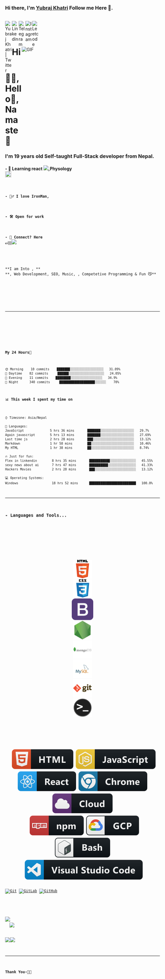 
### Hi there, I'm [Yubraj Khatri](https://yubrajkhatri.com.np)  Follow me Here 👋.  

<br/>
<a href="https://twitter.com/">
  <img align="left" alt="Yubraj Khatri| Twitter" width="22px" src="https://cdn.jsdelivr.net/npm/simple-icons@v3/icons/twitter.svg" />
</a>
<a href="https://www.linkedin.com/in/yubraj-khatri-155786243/">
  <img align="left" alt="Linkedin" width="22px" src="https://cdn.jsdelivr.net/npm/simple-icons@v3/icons/linkedin.svg" />
</a>
<a href="">
  <img align="left" alt="Telegram" width="22px" src="https://cdn.jsdelivr.net/npm/simple-icons@v3/icons/telegram.svg" />
</a>
<a href="https://www.instagram.com/yubraj007/">
  <img align="left" alt="Instagram" width="22px" src="https://cdn.jsdelivr.net/npm/simple-icons@v3/icons/instagram.svg" />
</a>

<a href="https://leetcode.com/Yubraj977/">
  <img align="left" alt="Leetcode" width="22px" src="https://cdn.jsdelivr.net/npm/simple-icons@v3/icons/leetcode.svg" />
</a>


<img align="right" height="270px" width="450px" alt="GIF" src="https://media.giphy.com/media/QNFhOolVeCzPQ2Mx85/giphy.gif" />
<br />

# Hi 🙋‍♂️, Hello👋, Namaste🙏
### I'm 19 years old Self-taught Full-Stack developer from Nepal.
#### - 🥀 Learning react  <code><img height="20" src="https://www.svgrepo.com/show/327388/logo-react.svg"></code>,Physology <code> <img height="20" width="20" src="https://cdn.pixabay.com/photo/2017/05/30/11/17/heart-2356621_1280.png"> 
#### - 🦸‍♂️ I love IronMan, 
#### - 🛠️ Open for work
#### - 💬 Connect? Here 👉🏼[<img src="https://scontent.fkep3-1.fna.fbcdn.net/v/t39.30808-6/277519684_10158675188522823_7436488509713286219_n.jpg?_nc_cat=1&ccb=1-7&_nc_sid=efb6e6&_nc_ohc=9I3mgeRpCDcAX__VllS&_nc_ht=scontent.fkep3-1.fna&oh=00_AfBsXOa33WaxMKg7mpBIK_FZWkhCGM7mLwu-qeeIIl4dxw&oe=658B03EB" height="25px" >](https://www.linkedin.com/in/yubraj-khatri-155786243/)
<br />
**I am Into , **
**, Web Development, SEO, Music, , Competetive Programming & Fun 😼**
<br />

<br />

**********

<br />


<!--START_SECTION:waka-->
**My 24 Hours🐤** 

```text
🌞 Morning    10 commits    ███████░░░░░░░░░░░░░░░░░░   31.09% 
🌆 Daytime    82 commits     ██████░░░░░░░░░░░░░░░░░░░   24.05% 
🌃 Evening    11 commits    ████████░░░░░░░░░░░░░░░░░   34.9% 
🌙 Night      340 commits     ███████████████████░░░░░░    70%

```


📊 **This week I spent my time on** 

```text
⌚︎ Timezone: Asia/Nepal

💬 Languages: 
JavaScript              5 hrs 36 mins       ███████░░░░░░░░░░░░░░░░░░   29.7% 
Again javascript        5 hrs 13 mins       ███████░░░░░░░░░░░░░░░░░░   27.69% 
Last time js            2 hrs 28 mins       ███░░░░░░░░░░░░░░░░░░░░░░   13.12% 
Markdown                1 hr 58 mins        ██░░░░░░░░░░░░░░░░░░░░░░░   10.46% 
My HTML                 1 hr 38 mins        ██░░░░░░░░░░░░░░░░░░░░░░░   8.74%

🔥 Just for fun: 
Flex in linkendin        8 hrs 35 mins       ███████████░░░░░░░░░░░░░░   45.55% 
sexy news about ai       7 hrs 47 mins       ██████████░░░░░░░░░░░░░░░   41.33% 
Hackers Movies           2 hrs 28 mins       ███░░░░░░░░░░░░░░░░░░░░░░   13.12%

💻 Operating Systems: 
Windows                  18 hrs 52 mins      █████████████████████████   100.0%

```
**********


### - Languages and Tools...

<p align="center">

  <div align="center">
  
 <code><img height="60" src="https://raw.githubusercontent.com/github/explore/80688e429a7d4ef2fca1e82350fe8e3517d3494d/topics/html/html.png"></code> <code><img height="60" src="https://raw.githubusercontent.com/github/explore/80688e429a7d4ef2fca1e82350fe8e3517d3494d/topics/css/css.png"></code> <code><img height="70" src="https://raw.githubusercontent.com/github/explore/80688e429a7d4ef2fca1e82350fe8e3517d3494d/topics/bootstrap/bootstrap.png"></code> <code><img height="60" src="https://raw.githubusercontent.com/github/explore/80688e429a7d4ef2fca1e82350fe8e3517d3494d/topics/nodejs/nodejs.png"></code> <code><img height="60" src="https://raw.githubusercontent.com/github/explore/80688e429a7d4ef2fca1e82350fe8e3517d3494d/topics/mongodb/mongodb.png"></code> <code><img height="60" src="https://raw.githubusercontent.com/github/explore/80688e429a7d4ef2fca1e82350fe8e3517d3494d/topics/mysql/mysql.png"></code> <code><img height="60" src="https://raw.githubusercontent.com/github/explore/80688e429a7d4ef2fca1e82350fe8e3517d3494d/topics/git/git.png"></code> <code><img height="60" src="https://raw.githubusercontent.com/github/explore/80688e429a7d4ef2fca1e82350fe8e3517d3494d/topics/terminal/terminal.png">
</code>

  </div>





<p align="center">
 <img src="https://raw.githubusercontent.com/8bithemant/8bithemant/master/svg/dev/languages/html.svg" alt="Twitter" style="vertical-align:top; margin:4px"><img src="https://raw.githubusercontent.com/8bithemant/8bithemant/master/svg/dev/languages/js.svg" alt="Twitter" style="vertical-align:top; margin:4px"><img src="https://raw.githubusercontent.com/8bithemant/8bithemant/master/svg/dev/frameworks/react.svg" alt="Twitter" style="vertical-align:top; margin:4px"><img src="https://raw.githubusercontent.com/8bithemant/8bithemant/master/svg/dev/misc/chrome.svg" alt="Twitter" style="vertical-align:top; margin:4px"><img src="https://raw.githubusercontent.com/8bithemant/8bithemant/master/svg/dev/misc/cloud.svg" alt="Twitter" style="vertical-align:top; margin:4px">
  <img src="https://raw.githubusercontent.com/8bithemant/8bithemant/master/svg/dev/services/npm.svg" alt="Twitter" style="vertical-align:top; margin:4px"><img src="https://raw.githubusercontent.com/8bithemant/8bithemant/master/svg/dev/services/gcp.svg" alt="Twitter" style="vertical-align:top; margin:4px"><img src="https://raw.githubusercontent.com/8bithemant/8bithemant/master/svg/dev/tools/bash.svg" alt="Twitter" style="vertical-align:top; margin:4px">
 <img src="https://raw.githubusercontent.com/8bithemant/8bithemant/master/svg/dev/tools/visualstudio_code.svg" alt="Twitter" style="vertical-align:top; margin:4px">
  
[![Git](https://img.shields.io/badge/-Git-black?style=flat-square&logo=git&link=https://github.com/LuizCarlosAbbott/)](https://github.com/LuizCarlosAbbott/)
[![GitLab](https://img.shields.io/badge/-GitLab-FCA121?style=flat-square&logo=gitlab&link=https://github.com/LuizCarlosAbbott/)](https://github.com/LuizCarlosAbbott/)
[![GitHub](https://img.shields.io/badge/-GitHub-181717?style=flat-square&logo=github&link=https://github.com/LuizCarlosAbbott/)](https://github.com/LuizCarlosAbbott/)


</p>



<img src="https://github-readme-stats.vercel.app/api?username=Yubraj977&hide=stars&show_icons=true&theme=dracula&line_height=32">
  <img src="https://github-readme-stats.vercel.app/api/top-langs/?username=Yubraj977&count_private=true&theme=dracula">
  
<img align="" height='130px' src="https://github-readme-stats.vercel.app/api?username=Yubraj977&hide_title=true&show_icons=true&include_all_commits=true&line_height=21&bg_color=0,EC6C6C,FFD479,FFFC79,73FA79&theme=graywhite" /><img align="" height='130px' src="https://github-readme-stats.vercel.app/api/top-langs/?username=adamalston&hide_title=true&layout=compact&bg_color=0,73FA79,73FDFF,7A81FF&theme=graywhite" />

***********************************

#### Thank You-🙏🏼
